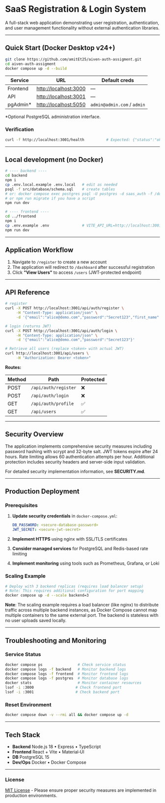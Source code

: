 # SaaS Registration & Login System

A full-stack web application demonstrating user registration, authentication, and user management functionality without external authentication libraries.

---

## Quick Start (Docker Desktop v24+)

```bash
git clone https://github.com/amitEt25/aiven-auth-assigment.git
cd aiven-auth-assigment
docker compose up -d --build
```

| Service   | URL                                            | Default creds               |
| --------- | ---------------------------------------------- | --------------------------- |
| Frontend  | [http://localhost:3000](http://localhost:3000) | —                           |
| API       | [http://localhost:3001](http://localhost:3001) | —                           |
| pgAdmin\* | [http://localhost:5050](http://localhost:5050) | `admin@admin.com` / `admin` |

\*Optional PostgreSQL administration interface.

### Verification

```bash
curl -f http://localhost:3001/health          # Expected: {"status":"ok"}
```

---

## Local development (no Docker)

```bash
# ---- backend ----
cd backend
npm i
cp .env.local.example .env.local   # edit as needed
psql -f src/database/schema.sql    # create tables
# or: docker compose exec postgres psql -U postgres -d saas_auth -f /docker-entrypoint-initdb.d/schema.sql
# or npm run migrate if you have a script
npm run dev

# ---- frontend ----
cd ../frontend
npm i
cp .env.example .env               # VITE_API_URL=http://localhost:3001/api
npm run dev
```

---

## Application Workflow

1. Navigate to `/register` to create a new account
2. The application will redirect to `/dashboard` after successful registration
3. Click **"View Users"** to access `/users` (JWT-protected endpoint)

---

## API Reference

```bash
# register
curl -X POST http://localhost:3001/api/auth/register \
     -H "Content-Type: application/json" \
     -d '{"email":"alice@demo.com","password":"Secret123","first_name":"Alice","last_name":"Demo"}'

# login (returns JWT)
curl -X POST http://localhost:3001/api/auth/login \
     -H "Content-Type: application/json" \
     -d '{"email":"alice@demo.com","password":"Secret123"}'

# Retrieve all users (replace <token> with actual JWT)
curl http://localhost:3001/api/users \
     -H "Authorization: Bearer <token>"
```

**Routes:**

| Method | Path                 | Protected |
| ------ | -------------------- | --------- |
| POST   | `/api/auth/register` | ❌        |
| POST   | `/api/auth/login`    | ❌        |
| GET    | `/api/auth/profile`  | ✅        |
| GET    | `/api/users`         | ✅        |

---

## Security Overview

The application implements comprehensive security measures including password hashing with scrypt and 32-byte salt. JWT tokens expire after 24 hours. Rate limiting allows 60 authentication attempts per hour. Additional protection includes security headers and server-side input validation.

For detailed security implementation information, see **SECURITY.md**.

---

## Production Deployment

### Prerequisites

1. **Update security credentials** in `docker-compose.yml`:

   ```yaml
   DB_PASSWORD: <secure-database-password>
   JWT_SECRET: <secure-jwt-secret>
   ```

2. **Implement HTTPS** using nginx with SSL/TLS certificates

3. **Consider managed services** for PostgreSQL and Redis-based rate limiting

4. **Implement monitoring** using tools such as Prometheus, Grafana, or Loki

### Scaling Example

```bash
# Deploy with 3 backend replicas (requires load balancer setup)
# Note: This requires additional configuration for port mapping
docker compose up -d --scale backend=3
```

**Note**: The scaling example requires a load balancer (like nginx) to distribute traffic across multiple backend instances, as Docker Compose cannot map multiple containers to the same external port. The backend is stateless with no user uploads saved locally.

---

## Troubleshooting and Monitoring

### Service Status

```bash
docker compose ps                # Check service status
docker compose logs -f backend   # Monitor backend logs
docker compose logs -f frontend  # Monitor frontend logs
docker compose logs -f postgres  # Monitor database logs
docker stats                     # Monitor container resources
lsof -i :3000                   # Check frontend port
lsof -i :3001                   # Check backend port
```

### Reset Environment

```bash
docker compose down -v --rmi all && docker compose up -d
```

---

## Tech Stack

- **Backend** Node.js 18 • Express • TypeScript
- **Frontend** React + Vite • Material‑UI
- **DB** PostgreSQL 15
- **Dev/Ops** Docker • Docker Compose

---

### License

[MIT License](LICENSE) - Please ensure proper security measures are implemented in production environments.
